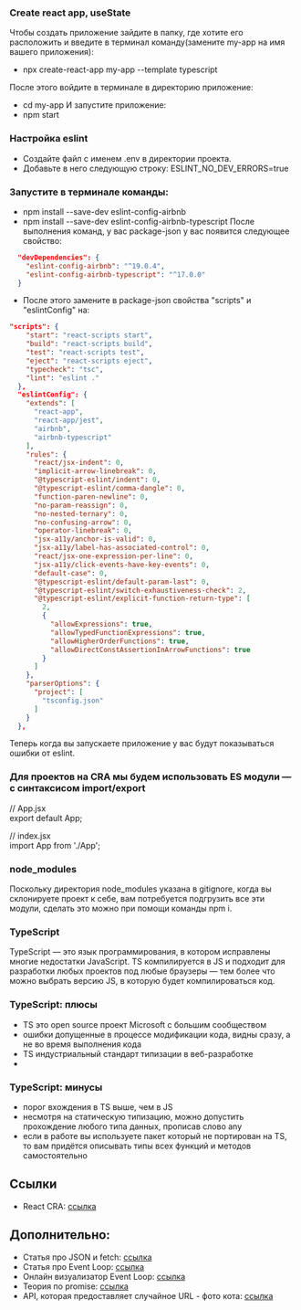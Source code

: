 ### Create react app, useState

Чтобы создать приложение зайдите в папку, где хотите его расположить и введите в терминал команду(замените my-app на имя вашего приложения):
- npx create-react-app my-app --template typescript
  
После этого войдите в терминале в директорию приложение: 
- cd my-app
И запустите приложение:
- npm start

### Настройка eslint
- Создайте файл с именем .env в директории проекта.
- Добавьте в него следующую строку:
ESLINT_NO_DEV_ERRORS=true

### Запустите в терминале команды: 
- npm install --save-dev eslint-config-airbnb
- npm install --save-dev eslint-config-airbnb-typescript
После выполнения команд, у вас package-json у вас появится следующее свойство: 
```json lines
  "devDependencies": {
    "eslint-config-airbnb": "^19.0.4",
    "eslint-config-airbnb-typescript": "^17.0.0"
  }
```


- После этого замените в package-json свойства "scripts" и "eslintConfig" на:
````json lines
"scripts": {
    "start": "react-scripts start",
    "build": "react-scripts build",
    "test": "react-scripts test",
    "eject": "react-scripts eject",
    "typecheck": "tsc",
    "lint": "eslint ."
  },
  "eslintConfig": {
    "extends": [
      "react-app",
      "react-app/jest",
      "airbnb",
      "airbnb-typescript"
    ],
    "rules": {
      "react/jsx-indent": 0,
      "implicit-arrow-linebreak": 0,
      "@typescript-eslint/indent": 0,
      "@typescript-eslint/comma-dangle": 0,
      "function-paren-newline": 0,
      "no-param-reassign": 0,
      "no-nested-ternary": 0,
      "no-confusing-arrow": 0,
      "operator-linebreak": 0,
      "jsx-a11y/anchor-is-valid": 0,
      "jsx-a11y/label-has-associated-control": 0,
      "react/jsx-one-expression-per-line": 0,
      "jsx-a11y/click-events-have-key-events": 0,
      "default-case": 0,
      "@typescript-eslint/default-param-last": 0,
      "@typescript-eslint/switch-exhaustiveness-check": 2,
      "@typescript-eslint/explicit-function-return-type": [
        2,
        {
          "allowExpressions": true,
          "allowTypedFunctionExpressions": true,
          "allowHigherOrderFunctions": true,
          "allowDirectConstAssertionInArrowFunctions": true
        }
      ]
    },
    "parserOptions": {
      "project": [
        "tsconfig.json"
      ]
    }
  },
````

Теперь когда вы запускаете приложение у вас будут показываться ошибки от eslint.

### Для проектов на CRA мы будем использовать ES модули — с синтаксисом import/export
// App.jsx  
export default App;  

// index.jsx  
import App from './App';

### node_modules
Поскольку директория node_modules указана в gitignore, когда вы склонируете проект к себе, вам потребуется подгрузить все эти модули, сделать это можно при помощи команды npm i.

### TypeScript
TypeScript — это язык программирования, в котором исправлены многие недостатки JavaScript.
TS компилируется в JS и подходит для разработки любых проектов под любые браузеры — тем более что можно выбрать версию JS, в которую будет компилироваться код.

###  TypeScript: плюсы
- TS это open source проект Microsoft с большим сообществом
- ошибки допущенные в процессе модификации кода, видны
сразу, а не во время выполнения кода
- TS индустриальный стандарт типизации в веб-разработке
- 
###  TypeScript: минусы
- порог вхождения в TS выше, чем в JS
- несмотря на статическую типизацию, можно допустить
прохождение любого типа данных, прописав слово any
- если в работе вы используете пакет который не портирован
на TS, то вам придётся описывать типы всех функций и методов самостоятельно

## Ссылки
- React CRA: [ссылка](https://create-react-app.dev/docs/adding-typescript/)


## Дополнительно:

- Статья про JSON и fetch: [ссылка](https://dmitripavlutin.com/fetch-with-json/)
- Статья про Event Loop: [ссылка](https://dev.to/lydiahallie/javascript-visualized-event-loop-3dif)  
- Онлайн визуализатор Event Loop: [ссылка](http://latentflip.com/loupe/?code=!!!PGJ1dHRvbj5DbGljayBtZSE8L2J1dHRvbj4%3D)  
- Теория по promise: [ссылка](https://learn.javascript.ru/promise-basics)
- API, которая предоставляет случайное URL - фото кота: [ссылка](https://aws.random.cat/meow)



